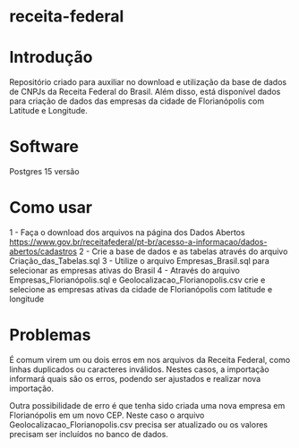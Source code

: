 # receita-federal
 
# Introdução
Repositório criado para auxiliar no download e utilização da base de dados de CNPJs da Receita Federal do Brasil. Além disso, está disponível dados para criação de dados das empresas da cidade de Florianópolis com Latitude e Longitude.

# Software
Postgres 15 versão

# Como usar
1 - Faça o download dos arquivos na página dos Dados Abertos https://www.gov.br/receitafederal/pt-br/acesso-a-informacao/dados-abertos/cadastros
2 - Crie a base de dados e as tabelas através do arquivo Criação_das_Tabelas.sql
3 - Utilize o arquivo Empresas_Brasil.sql para selecionar as empresas ativas do Brasil
4 - Através do arquivo Empresas_Florianópolis.sql e Geolocalizacao_Florianopolis.csv crie e selecione as empresas ativas da cidade de Florianópolis com latitude e longitude

# Problemas
É comum virem um ou dois erros em nos arquivos da Receita Federal, como linhas duplicados ou caracteres inválidos. Nestes casos, a importação informará quais são os erros, podendo ser ajustados e realizar nova importação.

Outra possibilidade de erro é que tenha sido criada uma nova empresa em Florianópolis em um novo CEP. Neste caso o arquivo Geolocalizacao_Florianopolis.csv precisa ser atualizado ou os valores precisam ser incluídos no banco de dados.
